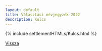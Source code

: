 ```yaml
---
layout: default
title: Választási névjegyzék 2022
description: Kulcs
---
```


{% include settlementHTMLs/Kulcs.html %}

[Vissza](../)
